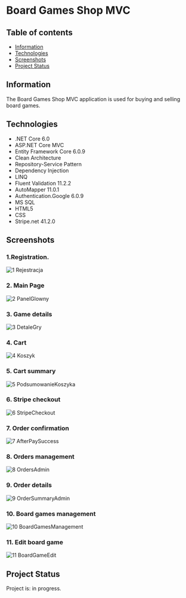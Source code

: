 # Board Games Shop MVC

## Table of contents
* [Information](#information)
* [Technologies](#technologies)
* [Screenshots](#screenshots)
* [Project Status](#project-status)


## Information
The Board Games Shop MVC application is used for buying and selling board games.

## Technologies
* .NET Core 6.0
* ASP.NET Core MVC
* Entity Framework Core 6.0.9
* Clean Architecture
* Repository-Service Pattern
* Dependency Injection
* LINQ
* Fluent Validation 11.2.2
* AutoMapper 11.0.1
* Authentication.Google 6.0.9
* MS SQL
* HTML5
* CSS
* Stripe.net 41.2.0

## Screenshots
### 1.Registration.
![1 Rejestracja](https://user-images.githubusercontent.com/103256222/208920791-6b646d7a-ae87-4873-9d89-f0e218d79a6b.png)
### 2. Main Page
![2 PanelGlowny](https://user-images.githubusercontent.com/103256222/208920906-7b62dd41-ac3f-49ad-8abb-cfea7c6edb6a.png)
### 3. Game details
![3 DetaleGry](https://user-images.githubusercontent.com/103256222/208920918-9bbdd2d6-89dd-44b7-9f4b-6862e9635600.png)
### 4. Cart
![4 Koszyk](https://user-images.githubusercontent.com/103256222/208920928-10f34519-e843-40dd-bbaf-b951d3aae99b.png)
### 5. Cart summary
![5 PodsumowanieKoszyka](https://user-images.githubusercontent.com/103256222/208920951-50b4d70e-d09c-4ce4-bd43-d719ce88a854.png)
### 6. Stripe checkout
![6 StripeCheckout](https://user-images.githubusercontent.com/103256222/208920958-96ecad38-5cd3-47ec-9590-2023dbb547f8.png)
### 7. Order confirmation
![7 AfterPaySuccess](https://user-images.githubusercontent.com/103256222/208920974-10e8fd3c-203b-4d71-bc95-345ce6d2d891.png)
### 8. Orders management
![8 OrdersAdmin](https://user-images.githubusercontent.com/103256222/208920986-b26cf62c-7946-41c1-8192-11b36ef7ebfd.png)
### 9. Order details
![9 OrderSummaryAdmin](https://user-images.githubusercontent.com/103256222/208920997-16d76b48-d143-4422-864b-f1afba737d22.png)
### 10. Board games management
![10 BoardGamesManagement](https://user-images.githubusercontent.com/103256222/208921004-b120ee8e-179e-4104-825d-9c6179b5c599.png)
### 11. Edit board game
![11 BoardGameEdit](https://user-images.githubusercontent.com/103256222/208922253-0bb6a7e4-75ef-431d-9f71-a332c06e0169.png)

## Project Status
Project is: in progress.
